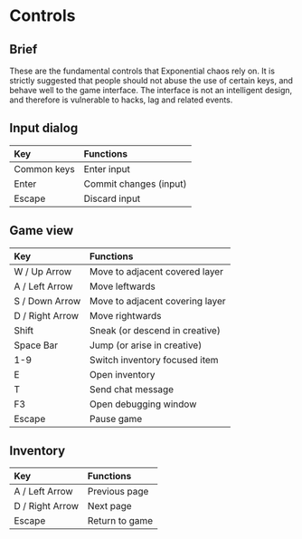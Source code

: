 
# Controls

## Brief

These are the fundamental controls that Exponential chaos rely on. It is
strictly suggested that people should not abuse the use of certain keys, and
behave well to the game interface. The interface is not an intelligent design,
and therefore is vulnerable to hacks, lag and related events.

## Input dialog

| Key         | Functions              |
| :---------- | :--------------------- |
| Common keys | Enter input            |
| Enter       | Commit changes (input) |
| Escape      | Discard input          |

## Game view

| Key             | Functions                       |
| :-------------- | :------------------------------ |
| W / Up Arrow    | Move to adjacent covered layer  |
| A / Left Arrow  | Move leftwards                  |
| S / Down Arrow  | Move to adjacent covering layer |
| D / Right Arrow | Move rightwards                 |
| Shift           | Sneak (or descend in creative)  |
| Space Bar       | Jump (or arise in creative)     |
| 1-9             | Switch inventory focused item   |
| E               | Open inventory                  |
| T               | Send chat message               |
| F3              | Open debugging window           |
| Escape          | Pause game                      |

## Inventory

| Key             | Functions      |
| :-------------- | :------------- |
| A / Left Arrow  | Previous page  |
| D / Right Arrow | Next page      |
| Escape          | Return to game |
